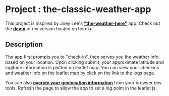 # Project : the-classic-weather-app

This project is inspired by Joey Lee's **["the-weather-here"](https://github.com/joeyklee/the-weather-here)** app.
Check out the **[demo](https://fathomless-temple-94572.herokuapp.com/)** of my version hosted on heroku.

## Description
The app first prompts you to "check-in", then serves you the weather info based on your location.
Upon clicking submit, your approximate latitude and logitude information is plotted on leaflet map.
You can view your checkins and weather info on the leaflet map by click on the link to the logs page. 

You can also **[overide your geolocation information](https://developer.chrome.com/docs/devtools/device-mode/geolocation/)** from your browser dev tools. 
Refresh the page to allow the app to set a log point in the leaflet js.


